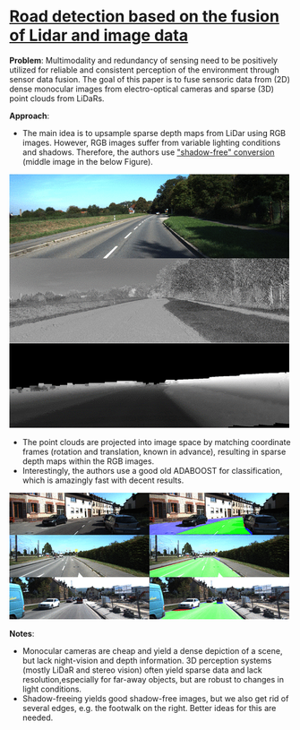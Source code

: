 # [Road detection based on the fusion of Lidar and image data](https://journals.sagepub.com/doi/full/10.1177/1729881417738102)

**Problem**: Multimodality and redundancy of sensing need to be positively utilized for reliable
and consistent perception of the environment through sensor
data fusion. The goal of this paper is to fuse sensoric data from (2D) dense monocular images from electro-optical 
cameras and sparse (3D) point clouds from LiDaRs.

**Approach**:
* The main idea is to upsample sparse depth maps from LiDar using RGB images. However, RGB images 
suffer from variable lighting conditions and shadows. Therefore, the authors use
 ["shadow-free" conversion](https://ieeexplore.ieee.org/abstract/document/6957936) (middle image in the below Figure). 
 
![BILD](../images/shadow-free.png?raw=true "Wireframe001")
* The point clouds are projected into image space by matching coordinate frames (rotation and translation, known in advance), 
resulting in sparse depth maps within the RGB images.
* Interestingly, the authors use a good old ADABOOST for classification, which is amazingly fast 
with decent results.

![BILD](../images/segmentations.gif?raw=true "Wireframe001")

**Notes**:
* Monocular cameras are cheap and yield a dense depiction of a scene, but lack night-vision and depth
information. 3D perception systems (mostly LiDaR and stereo vision) often yield sparse data and lack resolution,especially for far-away objects, but are robust to changes in light
conditions.
* Shadow-freeing yields good shadow-free images, but we also get rid of several edges, e.g. the footwalk on the right. Better ideas
for this are needed.

